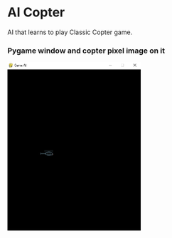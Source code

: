 # AI Copter
AI that learns to play Classic Copter game.

### Pygame window and copter pixel image on it
<img src="progress/1.png" alt="copter" width="300"/>
